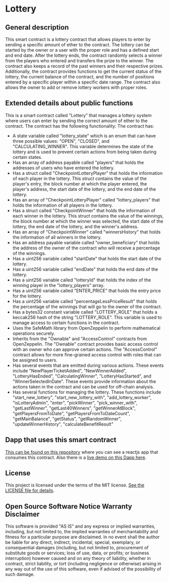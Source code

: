 # Lottery
## General description 
This smart contract is a lottery contract that allows players to enter by sending a specific amount of ether to the contract. The lottery can be started by the owner or a user with the proper role and has a defined start and end date. After the lottery ends, the contract randomly selects a winner from the players who entered and transfers the prize to the winner. The contract also keeps a record of the past winners and their respective prizes. Additionally, the contract provides functions to get the current status of the lottery, the current balance of the contract, and the number of positions entered by a specific player within a specific date range. The contract also allows the owner to add or remove lottery workers with proper roles.


## Extended details about public functions
This is a smart contract called "Lottery" that manages a lottery system where users can enter by sending the correct amount of ether to the contract. The contract has the following functionality:
The contract has: 
- A state variable called "lottery_state" which is an enum that can have three possible values: "OPEN", "CLOSED", and "CALCULATING_WINNER". This variable determines the state of the lottery and is used to prevent certain actions from being taken during certain states.
- Has an array of address payable called "players" that holds the addresses of users who have entered the lottery.
- Has a struct called "CheckpointLotteryPlayer" that holds the information of each player in the lottery. This struct contains the value of the player's entry, the block number at which the player entered, the player's address, the start date of the lottery, and the end date of the lottery.
- Has an array of "CheckpointLotteryPlayer" called "lottery_players" that holds the information of all players in the lottery.
- Has a struct called "CheckpointWinner" that holds the information of each winner in the lottery. This struct contains the value of the winnings, the block number at which the winner was selected, the start date of the lottery, the end date of the lottery, and the winner's address.
- Has an array of "CheckpointWinner" called "winnersHistory" that holds the information of all winners in the lottery.
- Has an address payable variable called "owner_beneficiary" that holds the address of the owner of the contract who will receive a percentage of the winnings.
- Has a uint256 variable called "startDate" that holds the start date of the lottery.
- Has a uint256 variable called "endDate" that holds the end date of the lottery.
- Has a uint256 variable called "lotteryId" that holds the index of the winning player in the "lottery_players" array.
- Has a uint256 variable called "ENTER_PRICE" that holds the entry price for the lottery.
- Has a uint256 variable called "percentageLessPriceResult" that holds the percentage of the winnings that will go to the owner of the contract.
- Has a bytes32 constant variable called "LOTTERY_ROLE" that holds a keccak256 hash of the string "LOTTERY_ROLE". This variable is used to manage access to certain functions in the contract.
- Uses the SafeMath library from OpenZeppelin to perform mathematical operations securely.
- Inherits from the "Ownable" and "AccessControl" contracts from OpenZeppelin. The "Ownable" contract provides basic access control with an owner who can approve certain actions. The "AccessControl" contract allows for more fine-grained access control with roles that can be assigned to users.
- Has several events that are emitted during various actions. These events include "NewPlayerTicketAdded", "NewWinnerAdded", "LotteryHasEnded", "CalculatingWinner", "LotteryHasStarted", and "WinnerSelectedInDate". These events provide information about the actions taken in the contract and can be used for off-chain analysis.
- Has several functions for managing the lottery. These functions include "start_new_lottery", "start_new_lottery_with", "add_lottery_worker", "isLotteryAdmin", "enter", "pickWinner", "pick_winner_with", "getLastWinner", "getLast40Winners", "getWinnerAtBlock", "getPlayersFromToDate", "getPlayersFromToDateCount", "getMainBalance", "getStatus", "getRandomWinner", "updateWinnerHistory", "calculateBenefitResult"

## Dapp that uses this smart contract
[This can be found on this repository](https://github.com/IsmaelTerreno/Lottery-UI) where you can see a reactjs app that consumes this contract.
Also there is a [live demo on this Dapp here](https://github.com/IsmaelTerreno/Lottery-UI/deployments/activity_log?environment=Production).

## License
This project is licensed under the terms of the MIT license. [See the LICENSE file for details](https://opensource.org/licenses/MIT).

## Open Source Software Notice Warranty Disclaimer
This software is provided "AS IS" and any express or implied warranties, including, but not limited to, the implied warranties of merchantability and fitness for a particular purpose are disclaimed. In no event shall the author be liable for any direct, indirect, incidental, special, exemplary, or consequential damages (including, but not limited to, procurement of substitute goods or services; loss of use, data, or profits; or business interruption) however caused and on any theory of liability, whether in contract, strict liability, or tort (including negligence or otherwise) arising in any way out of the use of this software, even if advised of the possibility of such damage.
